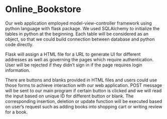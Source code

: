 # Online_Bookstore
Our web application employed model-view-controller framework using python language with flask package. We used SQLAlchemy to initialize the tables in python at the beginning. Each table will be considered as an object, so that we could build connection between database and python code directly.

Flask will assign a HTML file for a URL to generate UI for different addresses as well as governing the pages which require authentication. User will be rejected if they didn’t sign in if the page requires login information. 

There are buttons and blanks provided in HTML files and users could use those forms to achieve interaction with our web application. POST message will be sent to our main program if certain button is clicked and we will read the input based on unique ID for different button or blank. The corresponding insertion, deletion or update function will be executed based on user’s request such as adding books into shopping cart or writing review for a book.





